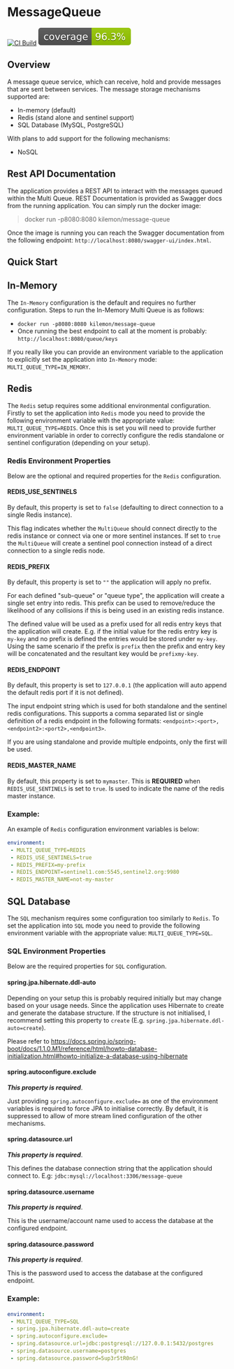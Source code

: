 # MessageQueue
[![CI Build](https://github.com/KyleGonzalez/MessageQueue/actions/workflows/gradle.yml/badge.svg)](https://github.com/KyleGonzalez/MessageQueue/actions/workflows/gradle.yml) [![Coverage](.github/badges/jacoco.svg)](https://github.com/KyleGonzalez/MessageQueue/actions/workflows/gradle.yml)

## Overview

A message queue service, which can receive, hold and provide messages that are sent between services.
The message storage mechanisms supported are:
- In-memory (default)
- Redis (stand alone and sentinel support)
- SQL Database (MySQL, PostgreSQL)

With plans to add support for the following mechanisms:
- NoSQL

## Rest API Documentation

The application provides a REST API to interact with the messages queued within the Multi Queue.
REST Documentation is provided as Swagger docs from the running application. 
You can simply run the docker image:
> docker run -p8080:8080 kilemon/message-queue

Once the image is running you can reach the Swagger documentation from the following endpoint: `http://localhost:8080/swagger-ui/index.html`.

## Quick Start

## In-Memory

The `In-Memory` configuration is the default and requires no further configuration.
Steps to run the In-Memory Multi Queue is as follows:
- `docker run -p8080:8080 kilemon/message-queue`
- Once running the best endpoint to call at the moment is probably: `http://localhost:8080/queue/keys`

If you really like you can provide an environment variable to the application to explicitly set the application into `In-Memory` mode: `MULTI_QUEUE_TYPE=IN_MEMORY`.

## Redis

The `Redis` setup requires some additional environmental configuration.
Firstly to set the application into `Redis` mode you need to provide the following environment variable with the appropriate value: `MULTI_QUEUE_TYPE=REDIS`.
Once this is set you will need to provide further environment variable in order to correctly configure the redis standalone or sentinel configuration (depending on your setup).

### Redis Environment Properties

Below are the optional and required properties for the `Redis` configuration.

#### REDIS_USE_SENTINELS

By default, this property is set to `false` (defaulting to direct connection to a single Redis instance).

This flag indicates whether the `MultiQueue` should connect directly to the redis instance or connect via one or more sentinel instances.
If set to `true` the `MultiQueue` will create a sentinel pool connection instead of a direct connection to a single redis node.

#### REDIS_PREFIX

By default, this property is set to `""` the application will apply no prefix.

For each defined "sub-queue" or "queue type", the application will create a single set entry into redis. This prefix can be used to remove/reduce the likelihood of any collisions if this is being used in an existing redis instance.

The defined value will be used as a prefix used for all redis entry keys that the application will create.
E.g. if the initial value for the redis entry key is `my-key` and no prefix is defined the entries would be stored under `my-key`.
Using the same scenario if the prefix is `prefix` then the prefix and entry key will be concatenated and the resultant key would be `prefixmy-key`.

#### REDIS_ENDPOINT

By default, this property is set to `127.0.0.1` (the application will auto append the default redis port if it is not defined).

The input endpoint string which is used for both standalone and the sentinel redis configurations.
This supports a comma separated list or single definition of a redis endpoint in the following formats:
`<endpoint>:<port>,<endpoint2>:<port2>,<endpoint3>`.

If you are using standalone and provide multiple endpoints, only the first will be used.

#### REDIS_MASTER_NAME

By default, this property is set to `mymaster`.
This is **REQUIRED** when `REDIS_USE_SENTINELS` is set to `true`. Is used to indicate the name of the redis master instance.

### Example:

An example of `Redis` configuration environment variables is below:
```yaml
environment:
 - MULTI_QUEUE_TYPE=REDIS
 - REDIS_USE_SENTINELS=true
 - REDIS_PREFIX=my-prefix
 - REDIS_ENDPOINT=sentinel1.com:5545,sentinel2.org:9980
 - REDIS_MASTER_NAME=not-my-master
```

## SQL Database

The `SQL` mechanism requires some configuration too similarly to `Redis`.
To set the application into `SQL` mode you need to provide the following environment variable with the appropriate value: `MULTI_QUEUE_TYPE=SQL`.

### SQL Environment Properties

Below are the required properties for `SQL` configuration.

#### spring.jpa.hibernate.ddl-auto

Depending on your setup this is probably required initially but may change based on your usage needs. Since the application uses Hibernate to create and generate the database structure.
If the structure is not initialised, I recommend setting this property to `create` (E.g. `spring.jpa.hibernate.ddl-auto=create`).

Please refer to https://docs.spring.io/spring-boot/docs/1.1.0.M1/reference/html/howto-database-initialization.html#howto-initialize-a-database-using-hibernate

#### spring.autoconfigure.exclude

***This property is required***.

Just providing `spring.autoconfigure.exclude=` as one of the environment variables is required to force JPA to initialise correctly. 
By default, it is suppressed to allow of more stream lined configuration of the other mechanisms.

#### spring.datasource.url

***This property is required***.

This defines the database connection string that the application should connect to. E.g: `jdbc:mysql://localhost:3306/message-queue`

#### spring.datasource.username

***This property is required***.

This is the username/account name used to access the database at the configured endpoint.

#### spring.datasource.password

***This property is required***.

This is the password used to access the database at the configured endpoint.

### Example:
```yaml
environment:
 - MULTI_QUEUE_TYPE=SQL
 - spring.jpa.hibernate.ddl-auto=create
 - spring.autoconfigure.exclude=
 - spring.datasource.url=jdbc:postgresql://127.0.0.1:5432/postgres
 - spring.datasource.username=postgres
 - spring.datasource.password=5up3r5tR0nG!
```
